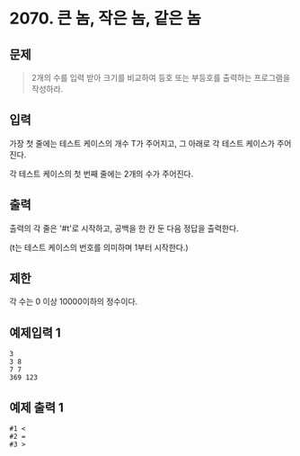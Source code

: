 # 2070. 큰 놈, 작은 놈, 같은 놈
## 문제
> 2개의 수를 입력 받아 크기를 비교하여 등호 또는 부등호를 출력하는 프로그램을 작성하라.
## 입력
가장 첫 줄에는 테스트 케이스의 개수 T가 주어지고, 그 아래로 각 테스트 케이스가 주어진다.

각 테스트 케이스의 첫 번째 줄에는 2개의 수가 주어진다.
## 출력
출력의 각 줄은 '#t'로 시작하고, 공백을 한 칸 둔 다음 정답을 출력한다. 

(t는 테스트 케이스의 번호를 의미하며 1부터 시작한다.)
## 제한
각 수는 0 이상 10000이하의 정수이다.
## 예제입력 1
```
3
3 8 
7 7 
369 123 
```
## 예제 출력 1
```
#1 <
#2 =
#3 >
```